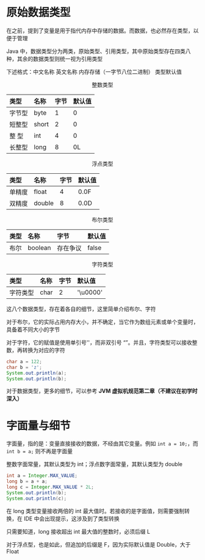 # 原始数据类型

在之前，提到了变量是用于指代内存中存储的数据。而数据，也必然存在类型，以便于管理

Java 中，数据类型分为两类，原始类型、引用类型，其中原始类型存在四类八种，其余的数据类型则统一视为引用类型

下述格式：中文名称 英文名称 内存存储（一字节八位二进制） 类型默认值 

<p style="text-align:center">整数类型</p>

|类型|名称|字节|默认值|
|:-|:-|:-|:-|
|字节型|byte|1|0|
|短整型|short|2|0|
|整  型|int|4|0|
|长整型|long|8|0L|

<p style="text-align:center">浮点类型</p>

|类型|名称|字节|默认值|
|:-|:-|:-|:-|
|单精度|float|4|0.0F|
|双精度|double|8|0.0D|

<p style="text-align:center">布尔类型</p>

|类型|名称|字节|默认值|
|:-|:-|:-|:-|
|布尔|boolean|存在争议|false|

<p style="text-align:center">字符类型</p>

|类型|名称|字节|默认值|
|:-|:-|:-|:-|
|字符类型|char|2|'\u0000'|

这八个数据类型，存在着各自的细节，这里简单介绍布尔、字符

对于布尔，它的实际占用内存大小，并不确定，当它作为数组元素或单个变量时，具备着不同大小的字节

对于字符，它的赋值是使用单引号''，而非双引号 “”。并且，字符类型可以接收整数，再转换为对应的字符

```java
char a = 122;
char b = 'z';
System.out.println(a);
System.out.println(b);
```

对于数据类型，更多的细节，可以参考 **JVM 虚拟机规范第二章（不建议在初学时深入）**

# 字面量与细节

字面量，指的是：变量直接接收的数据，不经由其它变量。例如 `int a = 10;`，而 `int b = a;` 则不再是字面量

整数字面常量，其默认类型为 int；浮点数字面常量，其默认类型为 double

```java
int a = Integer.MAX_VALUE;
long b = a + a;
long c = Integer.MAX_VALUE * 2L;
System.out.println(b);
System.out.println(c);
```

在 long 类型变量接收两倍的 int 最大值时。若接收的是字面值，则需要强制转换，在 IDE 中会出现提示，这涉及到了类型转换

只需要知道，long 接收超出 int 最大值的整数时，必须后缀 L

对于浮点型，也是如此，但追加的后缀是 F，因为实际默认值是 Double，大于 Float
